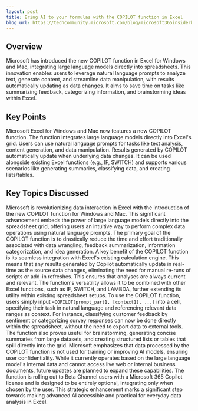 ```yaml
---
layout: post 
title: Bring AI to your formulas with the COPILOT function in Excel
blog_url: https://techcommunity.microsoft.com/blog/microsoft365insiderblog/bring-ai-to-your-formulas-with-the-copilot-function-in-excel/4443487?utm_source=tldrai 
---
```


## Overview

Microsoft has introduced the new COPILOT function in Excel for Windows and Mac, integrating large language models directly into spreadsheets. This innovation enables users to leverage natural language prompts to analyze text, generate content, and streamline data manipulation, with results automatically updating as data changes. It aims to save time on tasks like summarizing feedback, categorizing information, and brainstorming ideas within Excel.

## Key Points

Microsoft Excel for Windows and Mac now features a new COPILOT function.
The function integrates large language models directly into Excel's grid.
Users can use natural language prompts for tasks like text analysis, content generation, and data manipulation.
Results generated by COPILOT automatically update when underlying data changes.
It can be used alongside existing Excel functions (e.g., IF, SWITCH) and supports various scenarios like generating summaries, classifying data, and creating lists/tables.

## Key Topics Discussed

Microsoft is revolutionizing data interaction in Excel with the introduction of the new COPILOT function for Windows and Mac. This significant advancement embeds the power of large language models directly into the spreadsheet grid, offering users an intuitive way to perform complex data operations using natural language prompts. The primary goal of the COPILOT function is to drastically reduce the time and effort traditionally associated with data wrangling, feedback summarization, information categorization, and idea generation. A key benefit of the COPILOT function is its seamless integration with Excel's existing calculation engine. This means that any results generated by Copilot automatically update in real-time as the source data changes, eliminating the need for manual re-runs of scripts or add-in refreshes. This ensures that analyses are always current and relevant. The function's versatility allows it to be combined with other Excel functions, such as IF, SWITCH, and LAMBDA, further extending its utility within existing spreadsheet setups. To use the COPILOT function, users simply input `=COPILOT(prompt_part1, [context1], ...)` into a cell, specifying their task in natural language and referencing relevant data ranges as context. For instance, classifying customer feedback by sentiment or categorizing survey responses can now be done directly within the spreadsheet, without the need to export data to external tools. The function also proves useful for brainstorming, generating concise summaries from large datasets, and creating structured lists or tables that spill directly into the grid. Microsoft emphasizes that data processed by the COPILOT function is not used for training or improving AI models, ensuring user confidentiality. While it currently operates based on the large language model's internal data and cannot access live web or internal business documents, future updates are planned to expand these capabilities. The function is rolling out to Beta Channel users with a Microsoft 365 Copilot license and is designed to be entirely optional, integrating only when chosen by the user. This strategic enhancement marks a significant step towards making advanced AI accessible and practical for everyday data analysis in Excel.


